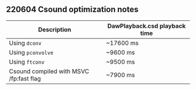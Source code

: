 
## 220604 Csound optimization notes
Description | DawPlayback.csd playback time
-|-
Using `dconv` | ~17600 ms
Using `pconvolve` | ~9600 ms
Using `ftconv` | ~9500 ms
Csound compiled with MSVC /fp:fast flag | ~7900 ms
